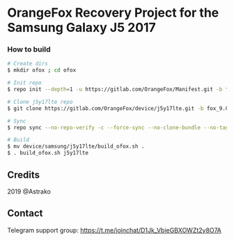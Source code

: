 # OrangeFox Recovery Project for the Samsung Galaxy J5 2017

### How to build ###

```bash
# Create dirs
$ mkdir ofox ; cd ofox

# Init repo
$ repo init --depth=1 -u https://gitlab.com/OrangeFox/Manifest.git -b fox_9.0

# Clone j5y17lte repo
$ git clone https://gitlab.com/OrangeFox/device/j5y17lte.git -b fox_9.0 device/samsung/j5y17lte

# Sync
$ repo sync --no-repo-verify -c --force-sync --no-clone-bundle --no-tags --optimized-fetch --prune -j`nproc`

# Build
$ mv device/samsung/j5y17lte/build_ofox.sh .
$ . build_ofox.sh j5y17lte
```
## Credits
2019 @Astrako

## Contact
Telegram support group: https://t.me/joinchat/D1Jk_VbieGBXOWZt2y8O7A

